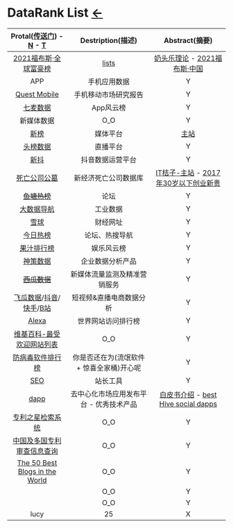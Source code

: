 <style type="text/css">
#content {margin-left: 2%;}
#content table {width:1300px;}
</style>

# DataRank List [←](index.md)

| Protal([传送门](../navigation.md)) - [N](../Library/synthesize.md) - [T](TorrentKitty.md) | Destription(描述) | Abstract(摘要) |
|:---:|:---:|:---:|
| [2021福布斯·全球富豪榜](https://www.forbeschina.com/lists/1757) | [lists](https://www.forbeschina.com/lists) | [奶头乐理论](https://wiki.mbalib.com/wiki/奶头乐理论) - [2021福布斯·中国](https://www.forbeschina.com/lists/1774) |
| APP | 手机应用数据 | Y |
| [Quest Mobile](https://www.questmobile.com.cn/research/report-new) | 手机移动市场研究报告 | Y |
| [七麦数据](https://www.qimai.cn/rank) | App风云榜 | Y |
| 新媒体数据 | O_O | Y |
| [新榜](https://www.newrank.cn/public/info/list.html?period=day&type=data) | 媒体平台 | [主站](https://newrank.cn/) |
| [头榜数据](http://www.toubang.tv/anchor/mutile.html) | 直播平台 | Y |
| [新抖](https://xd.newrank.cn/home/index) | 抖音数据运营平台 | Y |
| [死亡公司公墓](https://itjuzi.com/deathCompany) | 新经济死亡公司数据库 | [IT桔子-主站](https://itjuzi.com/) - [2017年30岁以下创业新贵](https://itjuzi.com/addedDataRankInfo?id=24&type=4&isExit=1) |
| ~~[鱼塘热榜](https://mo.fish/)~~ | 论坛 | Y |
| [大数据导航](http://hao.199it.com/) | 工业数据 | Y |
| [雪球](https://xueqiu.com/dh) | 财经网址 | Y |
| [今日热榜](https://tophub.today/) | 论坛、热搜导航 | Y |
| [果汁排行榜](http://guozhivip.com/rank/) | 娱乐风云榜 | Y |
| [神策数据](https://www.sensorsdata.cn/demo/demo.html) | 企业数据分析产品 | Y |
| ~~[西瓜数据](https://data.xiguaji.com/)~~ | 新媒体流量监测及精准营销服务 | Y |
| [飞瓜数据](https://www.feigua.cn/)/[抖音](https://dy.feigua.cn/?chl=feigua2)/[快手](https://ks.feigua.cn/Member#/StaticPage/Workbench)/[B站](http://bz.feigua.cn/member#/Member/WorkBench) | 短视频&直播电商数据分析 | Y |
| [Alexa](https://www.alexa.com/topsites) | 世界网站访问排行榜 | Y |
| [维基百科-最受欢迎网站列表](https://zh.wikipedia.org/wiki/%E6%9C%80%E5%8F%97%E6%AC%A2%E8%BF%8E%E7%BD%91%E7%AB%99%E5%88%97%E8%A1%A8) | O_O | Y |
| [防病毒软件排行榜](https://www.antivirussoftwareguide.com/best-free-antivirus) | 你是否还在为(流氓软件 + 惊喜全家桶)开心呢 | Y |
| [SEO](https://www.aizhan.com/cha/www.icantv.cn/) | 站长工具 | Y |
| [dapp](https://www.dapp.com/) | 去中心化市场应用发布平台 - 优秀技术产品 | [白皮书介绍](https://www.dapp.com/token/Dapp_WhitePaper_cn.pdf) - [best Hive social dapps](https://www.dapp.com/store/hive-social) |
| [专利之星检索系统](http://www.patentstar.cn/frmLogin.aspx) | O_O | Y |
| [中国及多国专利审查信息查询](http://cpquery.cnipa.gov.cn/) | O_O | Y |
| [The 50 Best Blogs in the World](https://detailed.com/50/) | O_O | Y |
| []() | O_O | Y |
| []() | O_O | Y |
| lucy | 25 | X |
